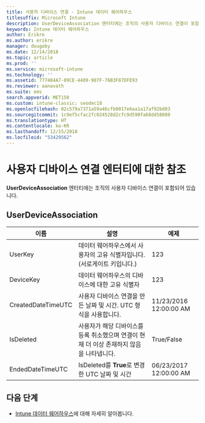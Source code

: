 ```yaml
---
title: 사용자 디바이스 연결 - Intune 데이터 웨어하우스
titlesuffix: Microsoft Intune
description: UserDeviceAssociation 엔터티에는 조직의 사용자 디바이스 연결이 포함되어 있습니다.
keywords: Intune 데이터 웨어하우스
author: Erikre
ms.author: erikre
manager: dougeby
ms.date: 12/14/2018
ms.topic: article
ms.prod: ''
ms.service: microsoft-intune
ms.technology: ''
ms.assetid: 777484A7-09CE-4409-987F-76B3F87DFE93
ms.reviewer: aanavath
ms.suite: ems
search.appverid: MET150
ms.custom: intune-classic; seodec18
ms.openlocfilehash: 02c579a7371a59a46cfb0017e6aa1a17af92bd03
ms.sourcegitcommit: 1c9ef5cfac2fc024528d2cfc9d590fa68dd58080
ms.translationtype: HT
ms.contentlocale: ko-KR
ms.lasthandoff: 12/15/2018
ms.locfileid: "53429562"
---
```

# <a name="reference-for-user-device-association-entity"></a>사용자 디바이스 연결 엔터티에 대한 참조

**UserDeviceAssociation** 엔터티에는 조직의 사용자 디바이스 연결이 포함되어 있습니다.

## <a name="userdeviceassociation"></a>UserDeviceAssociation


|        이름        |                                           설명                                            |        예제         |
|--------------------|--------------------------------------------------------------------------------------------------|------------------------|
|      UserKey       |              데이터 웨어하우스에서 사용자의 고유 식별자입니다. (서로게이트 키입니다.)               |          123           |
|     DeviceKey      |                      데이터 웨어하우스의 디바이스에 대한 고유 식별자                      |          123           |
| CreatedDateTimeUTC |           사용자 디바이스 연결을 만든 날짜 및 시간. UTC 형식을 사용합니다.           | 11/23/2016 12:00:00 AM |
|     IsDeleted      | 사용자가 해당 디바이스를 등록 취소했으며 연결이 현재 더 이상 존재하지 않음을 나타냅니다. |       True/False       |
|  EndedDateTimeUTC  |              IsDeleted를 <strong>True</strong>로 변경한 UTC 날짜 및 시간               | 06/23/2017 12:00:00 AM |

## <a name="next-steps"></a>다음 단계

- [Intune 데이터 웨어하우스](reports-nav-create-intune-reports.md)에 대해 자세히 알아봅니다.